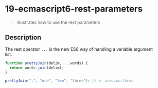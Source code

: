 # 19-ecmascript6-rest-parameters
> illustrates how to use the rest parameters

## Description
The rest operator `...` is the new ES6 way of handling a variable argument list.

```javascript
function prettyJoin(delim, ...words) {
  return words.join(delim);
}

prettyJoin(".", "one", "two", "three"); // <- one.two.three
```